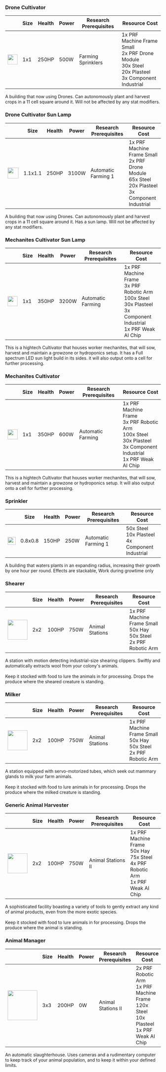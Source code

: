 ### Drone Cultivator

|   | Size | Health | Power | Research Prerequisites | Resource Cost |
| - | ---- | ------ | ----- | ---------------------- | ------------- |
| <img src="https://github.com/zymex22/Project-RimFactory-Revived/blob/master/Textures/Farm/Cultivator.png?raw=true" width="32" height="32" /> | 1x1 | 250HP | 500W | Farming Sprinklers | 1x PRF Machine Frame Small<br />2x PRF Drone Module<br />30x Steel<br />20x Plasteel<br />3x Component Industrial |

A building that now using Drones. Can autonomously plant and harvest crops in a 11 cell square around it. Will not be affected by any stat modifiers.

### Drone Cultivator Sun Lamp

|   | Size | Health | Power | Research Prerequisites | Resource Cost |
| - | ---- | ------ | ----- | ---------------------- | ------------- |
| <img src="https://github.com/zymex22/Project-RimFactory-Revived/blob/master/Textures/Farm/CultivatorWithSunLamp.png?raw=true" width="35.2" height="35.2" /> | 1.1x1.1 | 250HP | 3100W | Automatic Farming 1 | 1x PRF Machine Frame Small<br />2x PRF Drone Module<br />65x Steel<br />20x Plasteel<br />3x Component Industrial |

A building that now using Drones. Can autonomously plant and harvest crops in a 11 cell square around it. Has a sun lamp. Will not be affected by any stat modifiers.

### Mechanites Cultivator Sun Lamp

|   | Size | Health | Power | Research Prerequisites | Resource Cost |
| - | ---- | ------ | ----- | ---------------------- | ------------- |
| <img src="https://github.com/zymex22/Project-RimFactory-Revived/blob/master/Textures/Farm/CultivatorB18.png?raw=true" width="32" height="32" /> | 1x1 | 350HP | 3200W | Automatic Farming | 1x PRF Machine Frame<br />3x PRF Robotic Arm<br />100x Steel<br />30x Plasteel<br />3x Component Industrial<br />1x PRF Weak AI Chip |

This is a hightech Cultivator that houses worker mechanites, that will sow, harvest and maintain a growzone or hydroponics setup. It has a Full spectrum LED sun light build in its sides. it will also output onto a cell for further processing.

### Mechanites Cultivator

|   | Size | Health | Power | Research Prerequisites | Resource Cost |
| - | ---- | ------ | ----- | ---------------------- | ------------- |
| <img src="https://github.com/zymex22/Project-RimFactory-Revived/blob/master/Textures/Farm/Cultivator2.png?raw=true" width="32" height="32" /> | 1x1 | 350HP | 600W | Automatic Farming | 1x PRF Machine Frame<br />3x PRF Robotic Arm<br />100x Steel<br />30x Plasteel<br />3x Component Industrial<br />1x PRF Weak AI Chip |

This is a hightech Cultivator that houses worker mechanites, that will sow, harvest and maintain a growzone or hydroponics setup. It will also output onto a cell for further processing.

### Sprinkler

|   | Size | Health | Power | Research Prerequisites | Resource Cost |
| - | ---- | ------ | ----- | ---------------------- | ------------- |
| <img src="https://github.com/zymex22/Project-RimFactory-Revived/blob/master/Textures/Farm/CultivatorTools_Sprinkler.png?raw=true" width="25.6" height="25.6" /> | 0.8x0.8 | 150HP | 250W | Automatic Farming 1 | 50x Steel<br />10x Plasteel<br />4x Component Industrial |

A building that waters plants in an expanding radius, increasing their growth by one hour per round. Effects are stackable, Work during growtime only

### Shearer

|   | Size | Health | Power | Research Prerequisites | Resource Cost |
| - | ---- | ------ | ----- | ---------------------- | ------------- |
| <img src="https://github.com/zymex22/Project-RimFactory-Revived/blob/master/Textures/Farm/Shearer.png?raw=true" width="64" height="64" /> | 2x2 | 100HP | 750W | Animal Stations | 1x PRF Machine Frame Small<br />50x Hay<br />50x Steel<br />2x PRF Robotic Arm |

A station with motion detecting industrial-size shearing clippers. Swiftly and automatically extracts wool from your colony's animals.<br /><br />Keep it stocked with food to lure the animals in for processing. Drops the produce where the sheared creature is standing.

### Milker

|   | Size | Health | Power | Research Prerequisites | Resource Cost |
| - | ---- | ------ | ----- | ---------------------- | ------------- |
| <img src="https://github.com/zymex22/Project-RimFactory-Revived/blob/master/Textures/Farm/Milker.png?raw=true" width="64" height="64" /> | 2x2 | 100HP | 750W | Animal Stations | 1x PRF Machine Frame Small<br />50x Hay<br />50x Steel<br />2x PRF Robotic Arm |

A station equipped with servo-motorized tubes, which seek out mammary glands to milk your farm animals.<br /><br />Keep it stocked with food to lure animals in for processing. Drops the produce where the milked creature is standing.

### Generic Animal Harvester

|   | Size | Health | Power | Research Prerequisites | Resource Cost |
| - | ---- | ------ | ----- | ---------------------- | ------------- |
| <img src="https://github.com/zymex22/Project-RimFactory-Revived/blob/master/Textures/Farm/Harvester.png?raw=true" width="64" height="64" /> | 2x2 | 100HP | 750W | Animal Stations II | 1x PRF Machine Frame<br />50x Hay<br />75x Steel<br />4x PRF Robotic Arm<br />1x PRF Weak AI Chip |

A sophisticated facility boasting a variety of tools to gently extract any kind of animal products, even from the more exotic species.<br /><br />Keep it stocked with food to lure animals in for processing. Drops the produce where the animal is standing.

### Animal Manager

|   | Size | Health | Power | Research Prerequisites | Resource Cost |
| - | ---- | ------ | ----- | ---------------------- | ------------- |
| <img src="https://github.com/zymex22/Project-RimFactory-Revived/blob/master/Textures/Farm/Slaughter.png?raw=true" width="96" height="96" /> | 3x3 | 200HP | 0W | Animal Stations II | 2x PRF Robotic Arm<br />1x PRF Machine Frame<br />120x Steel<br />10x Plasteel<br />1x PRF Weak AI Chip |

An automatic slaughterhouse. Uses cameras and a rudimentary computer to keep track of your animal population, and to keep it within your defined limits.

